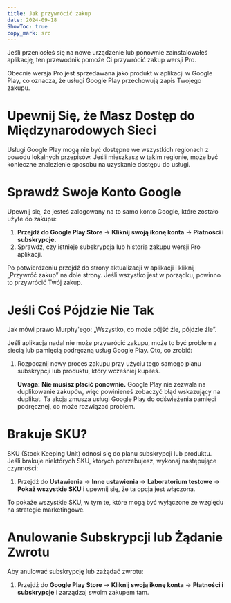 ```yaml
---
title: Jak przywrócić zakup  
date: 2024-09-18  
ShowToc: true
copy_mark: src
---
```


Jeśli przeniosłeś się na nowe urządzenie lub ponownie zainstalowałeś aplikację, ten przewodnik pomoże Ci przywrócić zakup wersji Pro.

Obecnie wersja Pro jest sprzedawana jako produkt w aplikacji w Google Play, co oznacza, że usługi Google Play przechowują zapis Twojego zakupu.

# Upewnij Się, że Masz Dostęp do Międzynarodowych Sieci

Usługi Google Play mogą nie być dostępne we wszystkich regionach z powodu lokalnych przepisów. Jeśli mieszkasz w takim regionie, może być konieczne znalezienie sposobu na uzyskanie dostępu do usługi.

# Sprawdź Swoje Konto Google

Upewnij się, że jesteś zalogowany na to samo konto Google, które zostało użyte do zakupu:

1. **Przejdź do Google Play Store** -> **Kliknij swoją ikonę konta** -> **Płatności i subskrypcje.**  
2. Sprawdź, czy istnieje subskrypcja lub historia zakupu wersji Pro aplikacji.

Po potwierdzeniu przejdź do strony aktualizacji w aplikacji i kliknij „Przywróć zakup” na dole strony. Jeśli wszystko jest w porządku, powinno to przywrócić Twój zakup.

# Jeśli Coś Pójdzie Nie Tak

Jak mówi prawo Murphy'ego: „Wszystko, co może pójść źle, pójdzie źle”.

Jeśli aplikacja nadal nie może przywrócić zakupu, może to być problem z siecią lub pamięcią podręczną usług Google Play. Oto, co zrobić:

1. Rozpocznij nowy proces zakupu przy użyciu tego samego planu subskrypcji lub produktu, który wcześniej kupiłeś.

   **Uwaga:** **Nie musisz płacić ponownie.** Google Play nie zezwala na duplikowanie zakupów, więc powinieneś zobaczyć błąd wskazujący na duplikat. Ta akcja zmusza usługi Google Play do odświeżenia pamięci podręcznej, co może rozwiązać problem.

# Brakuje SKU?

SKU (Stock Keeping Unit) odnosi się do planu subskrypcji lub produktu. Jeśli brakuje niektórych SKU, których potrzebujesz, wykonaj następujące czynności:

1. Przejdź do **Ustawienia** -> **Inne ustawienia** -> **Laboratorium testowe** -> **Pokaż wszystkie SKU** i upewnij się, że ta opcja jest włączona.
   
To pokaże wszystkie SKU, w tym te, które mogą być wyłączone ze względu na strategie marketingowe.

# Anulowanie Subskrypcji lub Żądanie Zwrotu

Aby anulować subskrypcję lub zażądać zwrotu:

1. Przejdź do **Google Play Store** -> **Kliknij swoją ikonę konta** -> **Płatności i subskrypcje** i zarządzaj swoim zakupem tam.